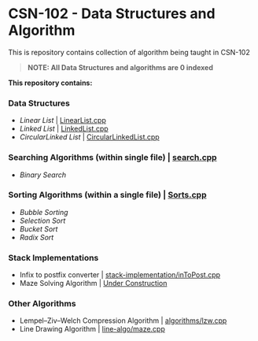 # CSN-102 - Data Structures and Algorithm
This is repository contains collection of algorithm being taught in CSN-102

> **NOTE: All Data Structures and algorithms are 0 indexed**

**This repository contains:**

### Data Structures
* *Linear List* | [LinearList.cpp](LinearList.cpp)
* *Linked List* | [LinkedList.cpp](LinkedList.cpp)
* *CircularLinked List* | [CircularLinkedList.cpp](CircularLinkedList.cpp)  

### Searching Algorithms (within single file) | [search.cpp](search.cpp)
* *Binary Search*  
###  Sorting Algorithms (within a single file) | [Sorts.cpp](Sorts.cpp)
* *Bubble Sorting*
* *Selection Sort*
* *Bucket Sort*
* *Radix Sort*  
###  Stack Implementations
* Infix to postfix converter | [stack-implementation/inToPost.cpp](stack-implementation/inToPost.cpp)  
* Maze Solving Algorithm | [Under Construction](https://suyashmahar.me/404)   
###  Other Algorithms  
* Lempel–Ziv–Welch Compression Algorithm | [algorithms/lzw.cpp](algorithms/lzw.cpp)  
* Line Drawing Algorithm | [line-algo/maze.cpp](line-algo/maze.cpp)  
    